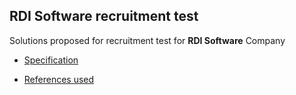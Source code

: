 ## RDI Software recruitment test

Solutions proposed for recruitment test for **RDI Software** Company

- [Specification](documents/Test%20Software%20Developer%20C%20-%20C%2B%2B%20-%20C%23.pdf)  

- [References used](documents/references.md)
